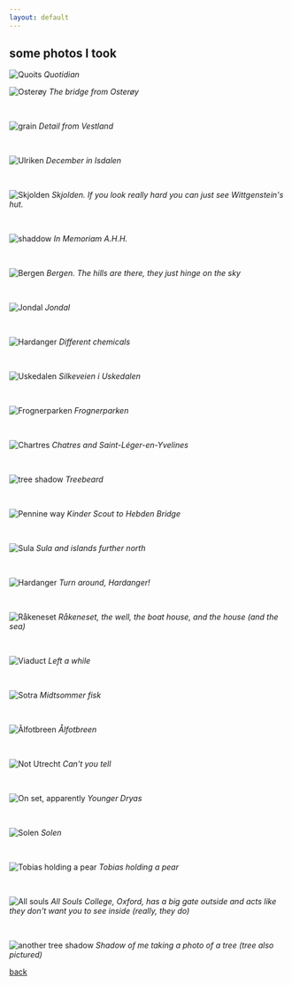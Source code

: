 ```yaml
---
layout: default
---
```


## some photos I took 

![Quoits](./assets/img/oakash.png)
*Quotidian*

![Osterøy](./assets/img/osteroy.jpg)
*The bridge from Osterøy*

&nbsp;

![grain](./assets/img/grain.png)
*Detail from Vestland*

&nbsp;

![Ulriken](./assets/img/ulriken.png)
*December in Isdalen*

&nbsp;

![Skjolden](./assets/img/skjolden.png)
*Skjolden. If you look really hard you can just see Wittgenstein's hut.*

&nbsp;

![shaddow](./assets/img/hillsareshadows.png)
*In Memoriam A.H.H.*

&nbsp;

<!-- ![Wind](./assets/img/wind.png)
*Vinden blåser, men vi ser den ikke*

&nbsp; -->

![Bergen](./assets/img/Bergen.png)
*Bergen. The hills are there, they just hinge on the sky*

&nbsp;

![Jondal](./assets/img/jondal.png)
*Jondal*

&nbsp;

![Hardanger](./assets/img/different_chemicals.png)
*Different chemicals*

&nbsp;

![Uskedalen](./assets/img/uskedalen.png)
*Silkeveien i Uskedalen*

&nbsp;

![Frognerparken](./assets/img/frogner.png)
*Frognerparken*

&nbsp;

![Chartres](./assets/img/folgefona.png)
*Chatres and Saint-Léger-en-Yvelines*

&nbsp;

![tree shadow](./assets/img/tree_shaow.jpg)
*Treebeard*

&nbsp;

![Pennine way](./assets/img/along_the_pennine_way.png)
*Kinder Scout to Hebden Bridge*

&nbsp;

![Sula](./assets/img/hardbakke.jpg)
*Sula and islands further north*

&nbsp;

![Hardanger](./assets/img/Hardanger.png)
*Turn around, Hardanger!*

&nbsp;

![Råkeneset](./assets/img/rakeneset.JPG)
*Råkeneset, the well, the boat house, and the house (and the sea)*

&nbsp;

![Viaduct](./assets/img/viaduct.jpg)
*Left a while*

&nbsp;

![Sotra](./assets/img/sotra.jpg)
*Midtsommer fisk*

&nbsp;

![Ålfotbreen](./assets/img/Alfotbreen2.JPG)
*Ålfotbreen*

&nbsp;

![Not Utrecht](./assets/img/groningent.png)
*Can't you tell*

&nbsp;

![On set, apparently](./assets/img/folgefonaa.png)
*Younger Dryas*

&nbsp;

![Solen](./assets/img/folgefonaaa.png)
*Solen*

&nbsp;

![Tobias holding a pear](./assets/img/tobias.png)
*Tobias holding a pear*

&nbsp;

![All souls](./assets/img/all_souls.png)
*All Souls College, Oxford, has a big gate outside and acts like they don't want you to see inside (really, they do)*

&nbsp;

<!-- ![In the Hall of the Mountain King](./assets/img/Alfotbreen.png)
*In the Hall of the Mountain King* -->

![another tree shadow](./assets/img/tree_shadow.jpg)
*Shadow of me taking a photo of a tree (tree also pictured)*

<!-- ![cam ely](./assets/img/cam_ely.jpg)
*Endless coloured ways* -->

[back](./)
